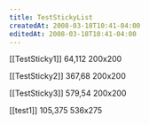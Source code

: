 ```yaml
---
title: TestStickyList
createdAt: 2008-03-18T10:41-04:00
editedAt: 2008-03-18T10:41-04:00
---
```


[[TestSticky1]] 64,112 200x200

[[TestSticky2]] 367,68 200x200

[[TestSticky3]] 579,54 200x200

[[test1]] 105,375 536x275


